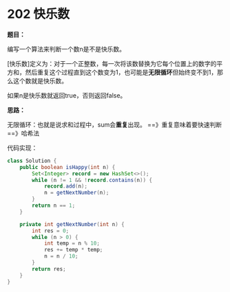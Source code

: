 # 202 快乐数

**题目：**

编写一个算法来判断一个数n是不是快乐数。

[快乐数]定义为：对于一个正整数，每一次将该数替换为它每个位置上的数字的平方和，然后重复这个过程直到这个数变为1，也可能是**无限循环**但始终变不到1，那么这个数就是快乐数。

如果n是快乐数就返回true，否则返回false。



**思路：**

无限循环：也就是说求和过程中，sum会**重复**出现。 ==》重复意味着要快速判断 ==》哈希法



代码实现：

```java
class Solution {
    public boolean isHappy(int n) {
        Set<Integer> record = new HashSet<>();
        while (n != 1 && !record.contains(n)) {
            record.add(n);
            n = getNextNumber(n);
        }
        return n == 1;
    }

    private int getNextNumber(int n) {
        int res = 0;
        while (n > 0) {
            int temp = n % 10;
            res += temp * temp;
            n = n / 10;
        }
        return res;
    }
}
```

